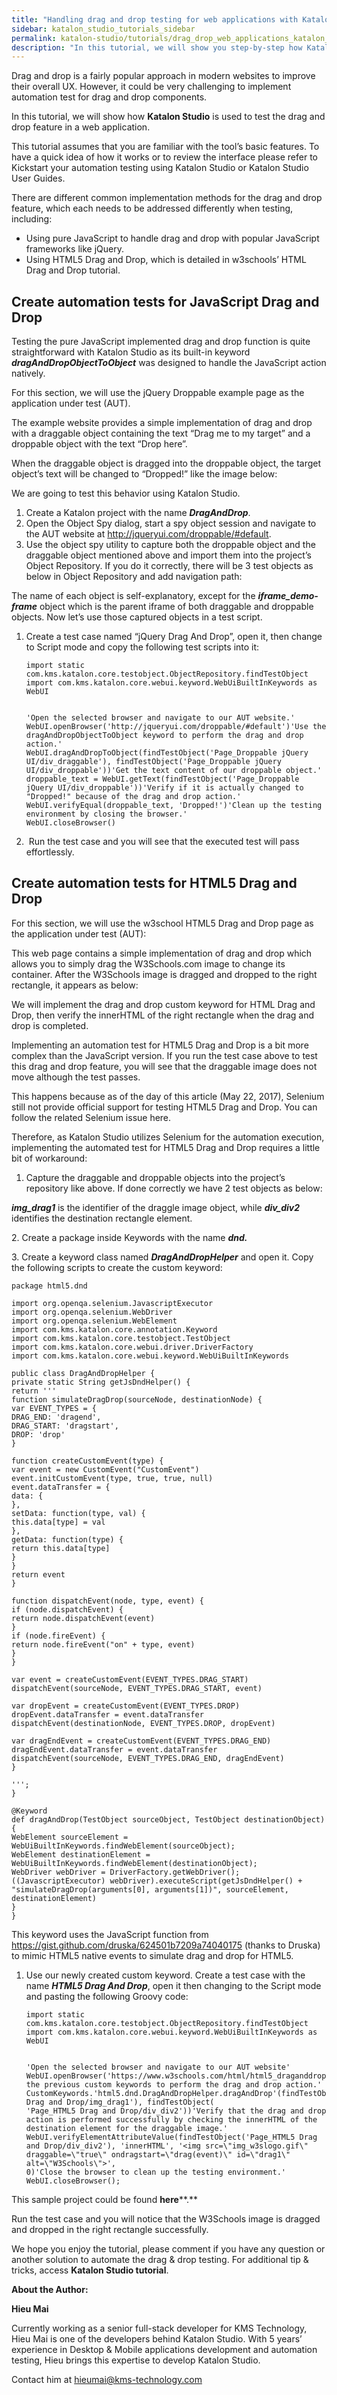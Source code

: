 ```yaml
---
title: "Handling drag and drop testing for web applications with Katalon Studio"
sidebar: katalon_studio_tutorials_sidebar
permalink: katalon-studio/tutorials/drag_drop_web_applications_katalon_studio.html
description: "In this tutorial, we will show you step-by-step how Katalon Studio is used to test the drag and drop feature in a web application."
---
```

Drag and drop is a fairly popular approach in modern websites to improve their overall UX. However, it could be very challenging to implement automation test for drag and drop components.

In this tutorial, we will show how **Katalon Studio** is used to test the drag and drop feature in a web application.

This tutorial assumes that you are familiar with the tool’s basic features. To have a quick idea of how it works or to review the interface please refer to Kickstart your automation testing using Katalon Studio or Katalon Studio User Guides.

There are different common implementation methods for the drag and drop feature, which each needs to be addressed differently when testing, including:

*   Using pure JavaScript to handle drag and drop with popular JavaScript frameworks like jQuery.
*   Using HTML5 Drag and Drop, which is detailed in w3schools’ HTML Drag and Drop tutorial.

Create automation tests for JavaScript Drag and Drop
----------------------------------------------------

Testing the pure JavaScript implemented drag and drop function is quite straightforward with Katalon Studio as its built-in keyword **_dragAndDropObjectToObject_** was designed to handle the JavaScript action natively.

For this section, we will use the jQuery Droppable example page as the application under test (AUT).

The example website provides a simple implementation of drag and drop with a draggable object containing the text “Drag me to my target” and a droppable object with the text “Drop here”.

When the draggable object is dragged into the droppable object, the target object’s text will be changed to “Dropped!” like the image below:

We are going to test this behavior using Katalon Studio.

1.  Create a Katalon project with the name **_DragAndDrop_**.
2.  Open the Object Spy dialog, start a spy object session and navigate to the AUT website at http://jqueryui.com/droppable/#default.
3.  Use the object spy utility to capture both the droppable object and the draggable object mentioned above and import them into the project’s Object Repository. If you do it correctly, there will be 3 test objects as below in Object Repository and add navigation path:

The name of each object is self-explanatory, except for the **_iframe_demo-frame_** object which is the parent iframe of both draggable and droppable objects. Now let’s use those captured objects in a test script.

1.  Create a test case named “jQuery Drag And Drop”, open it, then change to Script mode and copy the following test scripts into it:  
    
    ```
    import static com.kms.katalon.core.testobject.ObjectRepository.findTestObject
    import com.kms.katalon.core.webui.keyword.WebUiBuiltInKeywords as WebUI
    
    
    'Open the selected browser and navigate to our AUT website.'
    WebUI.openBrowser('http://jqueryui.com/droppable/#default')'Use the dragAndDropObjectToObject keyword to perform the drag and drop action.'
    WebUI.dragAndDropToObject(findTestObject('Page_Droppable jQuery UI/div_draggable'), findTestObject('Page_Droppable jQuery UI/div_droppable'))'Get the text content of our droppable object.'
    droppable_text = WebUI.getText(findTestObject('Page_Droppable jQuery UI/div_droppable'))'Verify if it is actually changed to "Dropped!" because of the drag and drop action.'
    WebUI.verifyEqual(droppable_text, 'Dropped!')'Clean up the testing environment by closing the browser.'
    WebUI.closeBrowser()
    
    ``` 
2.   Run the test case and you will see that the executed test will pass effortlessly.

Create automation tests for HTML5 Drag and Drop
-----------------------------------------------

For this section, we will use the w3school HTML5 Drag and Drop page as the application under test (AUT):

This web page contains a simple implementation of drag and drop which allows you to simply drag the W3Schools.com image to change its container. After the W3Schools image is dragged and dropped to the right rectangle, it appears as below:

We will implement the drag and drop custom keyword for HTML Drag and Drop, then verify the innerHTML of the right rectangle when the drag and drop is completed.

Implementing an automation test for HTML5 Drag and Drop is a bit more complex than the JavaScript version. If you run the test case above to test this drag and drop feature, you will see that the draggable image does not move although the test passes.

This happens because as of the day of this article (May 22, 2017), Selenium still not provide official support for testing HTML5 Drag and Drop. You can follow the related Selenium issue here.

Therefore, as Katalon Studio utilizes Selenium for the automation execution, implementing the automated test for HTML5 Drag and Drop requires a little bit of workaround:

1.  Capture the draggable and droppable objects into the project’s repository like above. If done correctly we have 2 test objects as below:

**_img_drag1_** is the identifier of the draggle image object, while **_div_div2_** identifies the destination rectangle element.

2\. Create a package inside Keywords with the name **_dnd._**

3\. Create a keyword class named **_DragAndDropHelper_** and open it. Copy the following scripts to create the custom keyword:

```
package html5.dnd
 
import org.openqa.selenium.JavascriptExecutor
import org.openqa.selenium.WebDriver
import org.openqa.selenium.WebElement
import com.kms.katalon.core.annotation.Keyword
import com.kms.katalon.core.testobject.TestObject
import com.kms.katalon.core.webui.driver.DriverFactory
import com.kms.katalon.core.webui.keyword.WebUiBuiltInKeywords
 
public class DragAndDropHelper {
private static String getJsDndHelper() {
return '''
function simulateDragDrop(sourceNode, destinationNode) {
var EVENT_TYPES = {
DRAG_END: 'dragend',
DRAG_START: 'dragstart',
DROP: 'drop'
}
 
function createCustomEvent(type) {
var event = new CustomEvent("CustomEvent")
event.initCustomEvent(type, true, true, null)
event.dataTransfer = {
data: {
},
setData: function(type, val) {
this.data[type] = val
},
getData: function(type) {
return this.data[type]
}
}
return event
}
 
function dispatchEvent(node, type, event) {
if (node.dispatchEvent) {
return node.dispatchEvent(event)
}
if (node.fireEvent) {
return node.fireEvent("on" + type, event)
}
}
 
var event = createCustomEvent(EVENT_TYPES.DRAG_START)
dispatchEvent(sourceNode, EVENT_TYPES.DRAG_START, event)
 
var dropEvent = createCustomEvent(EVENT_TYPES.DROP)
dropEvent.dataTransfer = event.dataTransfer
dispatchEvent(destinationNode, EVENT_TYPES.DROP, dropEvent)
 
var dragEndEvent = createCustomEvent(EVENT_TYPES.DRAG_END)
dragEndEvent.dataTransfer = event.dataTransfer
dispatchEvent(sourceNode, EVENT_TYPES.DRAG_END, dragEndEvent)
}
 
''';
}
 
@Keyword
def dragAndDrop(TestObject sourceObject, TestObject destinationObject) {
WebElement sourceElement = WebUiBuiltInKeywords.findWebElement(sourceObject);
WebElement destinationElement = WebUiBuiltInKeywords.findWebElement(destinationObject);
WebDriver webDriver = DriverFactory.getWebDriver();
((JavascriptExecutor) webDriver).executeScript(getJsDndHelper() + "simulateDragDrop(arguments[0], arguments[1])", sourceElement, destinationElement)
}
}

```

This keyword uses the JavaScript function from https://gist.github.com/druska/624501b7209a74040175 (thanks to Druska) to mimic HTML5 native events to simulate drag and drop for HTML5.

1.  Use our newly created custom keyword. Create a test case with the name **_HTML5 Drag And Drop_**, open it then changing to the Script mode and pasting the following Groovy code:  
    
    ```
    import static com.kms.katalon.core.testobject.ObjectRepository.findTestObject
    import com.kms.katalon.core.webui.keyword.WebUiBuiltInKeywords as WebUI
    
    
    'Open the selected browser and navigate to our AUT website'
    WebUI.openBrowser('https://www.w3schools.com/html/html5_draganddrop.asp')'Use the previous custom keywords to perform the drag and drop action.'
    CustomKeywords.'html5.dnd.DragAndDropHelper.dragAndDrop'(findTestObject('Page_HTML5 Drag and Drop/img_drag1'), findTestObject(
    'Page_HTML5 Drag and Drop/div_div2'))'Verify that the drag and drop action is performed successfully by checking the innerHTML of the destination element for the draggable image.'
    WebUI.verifyElementAttributeValue(findTestObject('Page_HTML5 Drag and Drop/div_div2'), 'innerHTML', '<img src=\"img_w3slogo.gif\" draggable=\"true\" ondragstart=\"drag(event)\" id=\"drag1\" alt=\"W3Schools\">',
    0)'Close the browser to clean up the testing environment.'
    WebUI.closeBrowser();
    
    ``` 

This sample project could be found **here****.**

Run the test case and you will notice that the W3Schools image is dragged and dropped in the right rectangle successfully.

We hope you enjoy the tutorial, please comment if you have any question or another solution to automate the drag & drop testing. For additional tip & tricks, access **Katalon Studio tutorial**.

**About the Author:**

**Hieu Mai**

Currently working as a senior full-stack developer for KMS Technology, Hieu Mai is one of the developers behind Katalon Studio. With 5 years’ experience in Desktop & Mobile applications development and automation testing, Hieu brings this expertise to develop Katalon Studio.

Contact him at hieumai@kms-technology.com